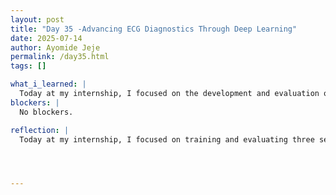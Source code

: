 ```yaml
---
layout: post
title: "Day 35 -Advancing ECG Diagnostics Through Deep Learning"
date: 2025-07-14
author: Ayomide Jeje
permalink: /day35.html
tags: []

what_i_learned: |
  Today at my internship, I focused on the development and evaluation of deep learning models designed to classify ECG signals using the PTB-XL dataset. The goal of this work is to improve the accuracy of cardiovascular disease diagnosis by leveraging various forms of data representation—specifically time-domain, frequency-domain, and image-based spectrogram data. This effort forms a core part of the broader research project I'm contributing to, which seeks to create a multimodal diagnostic system powered by artificial intelligence.In parallel, I also began preparing the data and framework for training a 2D CNN model on spectrograms generated through wavelet transforms (also known as scalograms). These visual representations of ECG signals offer another layer of abstraction and are expected to capture important patterns that may not be easily visible in raw waveform or frequency data. I ensured that the spectrogram images were correctly matched to their corresponding labels and that they were split into training, validation, and test sets accordingly. The actual training of the 2D CNN will begin next.Beyond model development, I spent time reviewing the label mapping process, verifying that each dataset had the correct format and balance across the target classes. These steps are crucial for ensuring fair evaluation and avoiding model bias. In summary, today's work was focused, technical, and forward-moving. Each model I’m building plays a key role in the larger system we are designing—one that will ultimately merge these modalities into a hybrid architecture for enhanced diagnostic accuracy. As we progress, we will also explore explainable AI techniques like SHAP and LIME to provide transparency into the model’s decision-making process, an essential feature for medical applications.
blockers: |
  No blockers.

reflection: |
  Today at my internship, I focused on training and evaluating three separate deep learning models for ECG classification using the PTB-XL dataset. I’ve already completed a 1D CNN on time-domain data, which performs well (~90% accuracy). That model gave me a strong benchmark to work from. Most of my time today went into refining a 1D CNN + Transformer model trained on frequency-domain (FFT) features. It hasn’t matched the benchmark yet, which pushed me to think more critically about feature quality, architecture choices, and tuning strategies. I also prepped wavelet-based spectrograms for a 2D CNN, which will be trained next. This process reminded me how important it is to approach problems from multiple angles. Every model tells a different story about the same data. Though progress can be slow, I’m starting to better understand how deep learning can truly support real-world diagnostics.




---
```

